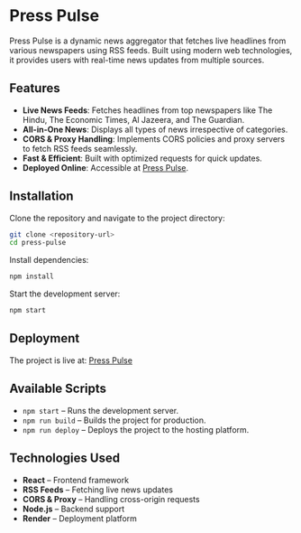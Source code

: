 # Press Pulse

Press Pulse is a dynamic news aggregator that fetches live headlines from various newspapers using RSS feeds. Built using modern web technologies, it provides users with real-time news updates from multiple sources.

## Features
- **Live News Feeds**: Fetches headlines from top newspapers like The Hindu, The Economic Times, Al Jazeera, and The Guardian.
- **All-in-One News**: Displays all types of news irrespective of categories.
- **CORS & Proxy Handling**: Implements CORS policies and proxy servers to fetch RSS feeds seamlessly.
- **Fast & Efficient**: Built with optimized requests for quick updates.
- **Deployed Online**: Accessible at [Press Pulse](https://press-pulse-1.onrender.com/).

## Installation

Clone the repository and navigate to the project directory:
```sh
git clone <repository-url>
cd press-pulse
```

Install dependencies:
```sh
npm install
```

Start the development server:
```sh
npm start
```

## Deployment
The project is live at:
[Press Pulse](https://press-pulse-1.onrender.com/)

## Available Scripts
- `npm start` – Runs the development server.
- `npm run build` – Builds the project for production.
- `npm run deploy` – Deploys the project to the hosting platform.

## Technologies Used
- **React** – Frontend framework
- **RSS Feeds** – Fetching live news updates
- **CORS & Proxy** – Handling cross-origin requests
- **Node.js** – Backend support
- **Render** – Deployment platform



